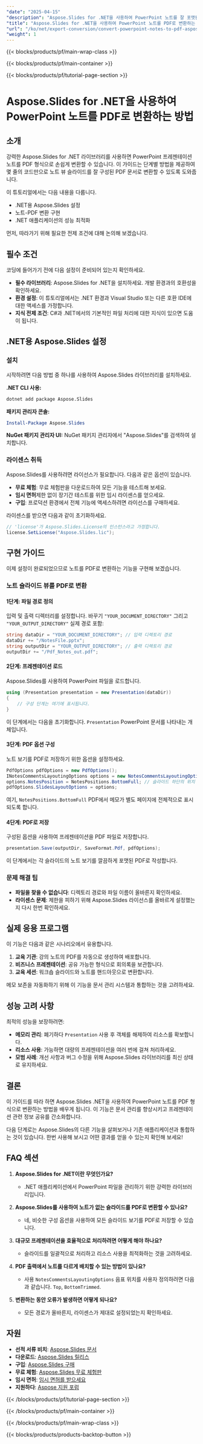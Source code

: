```yaml
---
"date": "2025-04-15"
"description": "Aspose.Slides for .NET을 사용하여 PowerPoint 노트를 잘 포맷된 PDF로 변환하는 방법을 단계별 가이드를 통해 알아보세요. 교육 및 비즈니스 애플리케이션에 이상적입니다."
"title": "Aspose.Slides for .NET을 사용하여 PowerPoint 노트를 PDF로 변환하는 방법(단계별 가이드)"
"url": "/ko/net/export-conversion/convert-powerpoint-notes-to-pdf-aspose-slides-net/"
"weight": 1
---
```


{{< blocks/products/pf/main-wrap-class >}}

{{< blocks/products/pf/main-container >}}

{{< blocks/products/pf/tutorial-page-section >}}
# Aspose.Slides for .NET을 사용하여 PowerPoint 노트를 PDF로 변환하는 방법

## 소개

강력한 Aspose.Slides for .NET 라이브러리를 사용하면 PowerPoint 프레젠테이션 노트를 PDF 형식으로 손쉽게 변환할 수 있습니다. 이 가이드는 단계별 방법을 제공하여 몇 줄의 코드만으로 노트 뷰 슬라이드를 잘 구성된 PDF 문서로 변환할 수 있도록 도와줍니다.

이 튜토리얼에서는 다음 내용을 다룹니다.
- .NET용 Aspose.Slides 설정
- 노트-PDF 변환 구현
- .NET 애플리케이션의 성능 최적화

먼저, 따라가기 위해 필요한 전제 조건에 대해 논의해 보겠습니다.

## 필수 조건

코딩에 들어가기 전에 다음 설정이 준비되어 있는지 확인하세요.

- **필수 라이브러리**: Aspose.Slides for .NET을 설치하세요. 개발 환경과의 호환성을 확인하세요.
- **환경 설정**: 이 튜토리얼에서는 .NET 환경과 Visual Studio 또는 다른 호환 IDE에 대한 액세스를 가정합니다.
- **지식 전제 조건**: C#과 .NET에서의 기본적인 파일 처리에 대한 지식이 있으면 도움이 됩니다.

## .NET용 Aspose.Slides 설정

### 설치

시작하려면 다음 방법 중 하나를 사용하여 Aspose.Slides 라이브러리를 설치하세요.

**.NET CLI 사용:**
```bash
dotnet add package Aspose.Slides
```

**패키지 관리자 콘솔:**
```powershell
Install-Package Aspose.Slides
```

**NuGet 패키지 관리자 UI:**
NuGet 패키지 관리자에서 "Aspose.Slides"를 검색하여 설치합니다.

### 라이센스 취득

Aspose.Slides를 사용하려면 라이선스가 필요합니다. 다음과 같은 옵션이 있습니다.
- **무료 체험**: 무료 체험판을 다운로드하여 모든 기능을 테스트해 보세요.
- **임시 면허**제한 없이 장기간 테스트를 위한 임시 라이센스를 얻으세요.
- **구입**: 프로덕션 환경에서 전체 기능에 액세스하려면 라이선스를 구매하세요.

라이센스를 받으면 다음과 같이 초기화하세요.
```csharp
// 'license'가 Aspose.Slides.License의 인스턴스라고 가정합니다.
license.SetLicense("Aspose.Slides.lic");
```

## 구현 가이드

이제 설정이 완료되었으므로 노트를 PDF로 변환하는 기능을 구현해 보겠습니다.

### 노트 슬라이드 뷰를 PDF로 변환

#### 1단계: 파일 경로 정의

입력 및 출력 디렉터리를 설정합니다. 바꾸기 `"YOUR_DOCUMENT_DIRECTORY"` 그리고 `"YOUR_OUTPUT_DIRECTORY"` 실제 경로 포함:
```csharp
string dataDir = "YOUR_DOCUMENT_DIRECTORY"; // 입력 디렉토리 경로
dataDir += "/NotesFile.pptx";
string outputDir = "YOUR_OUTPUT_DIRECTORY"; // 출력 디렉토리 경로
outputDir += "/Pdf_Notes_out.pdf";
```

#### 2단계: 프레젠테이션 로드

Aspose.Slides를 사용하여 PowerPoint 파일을 로드합니다.
```csharp
using (Presentation presentation = new Presentation(dataDir))
{
    // 구성 단계는 여기에 표시됩니다.
}
```
이 단계에서는 다음을 초기화합니다. `Presentation` PowerPoint 문서를 나타내는 개체입니다.

#### 3단계: PDF 옵션 구성

노트 보기를 PDF로 저장하기 위한 옵션을 설정하세요.
```csharp
PdfOptions pdfOptions = new PdfOptions();
INotesCommentsLayoutingOptions options = new NotesCommentsLayoutingOptions();
options.NotesPosition = NotesPositions.BottomFull; // 슬라이드 하단의 위치 노트
pdfOptions.SlidesLayoutOptions = options;
```
여기, `NotesPositions.BottomFull` PDF에서 메모가 별도 페이지에 전체적으로 표시되도록 합니다.

#### 4단계: PDF로 저장

구성된 옵션을 사용하여 프레젠테이션을 PDF 파일로 저장합니다.
```csharp
presentation.Save(outputDir, SaveFormat.Pdf, pdfOptions);
```
이 단계에서는 각 슬라이드의 노트 보기를 깔끔하게 포맷된 PDF로 작성합니다.

### 문제 해결 팁
- **파일을 찾을 수 없습니다**: 디렉토리 경로와 파일 이름이 올바른지 확인하세요.
- **라이센스 문제**: 제한을 피하기 위해 Aspose.Slides 라이선스를 올바르게 설정했는지 다시 한번 확인하세요.

## 실제 응용 프로그램

이 기능은 다음과 같은 시나리오에서 유용합니다.
1. **교육 기관**: 강의 노트의 PDF를 자동으로 생성하여 배포합니다.
2. **비즈니스 프레젠테이션**: 공유 가능한 형식으로 회의록을 보관합니다.
3. **교육 세션**: 워크숍 슬라이드와 노트를 핸드아웃으로 변환합니다.

메모 보존을 자동화하기 위해 이 기능을 문서 관리 시스템과 통합하는 것을 고려하세요.

## 성능 고려 사항

최적의 성능을 보장하려면:
- **메모리 관리**: 폐기하다 `Presentation` 사용 후 객체를 해제하여 리소스를 확보합니다.
- **리소스 사용**: 가능하면 대량의 프레젠테이션을 여러 번에 걸쳐 처리하세요.
- **모범 사례**: 개선 사항과 버그 수정을 위해 Aspose.Slides 라이브러리를 최신 상태로 유지하세요.

## 결론

이 가이드를 따라 하면 Aspose.Slides .NET을 사용하여 PowerPoint 노트를 PDF 형식으로 변환하는 방법을 배우게 됩니다. 이 기능은 문서 관리를 향상시키고 프레젠테이션 관련 정보 공유를 간소화합니다.

다음 단계로는 Aspose.Slides의 다른 기능을 살펴보거나 기존 애플리케이션과 통합하는 것이 있습니다. 한번 사용해 보시고 어떤 결과를 얻을 수 있는지 확인해 보세요!

## FAQ 섹션

1. **Aspose.Slides for .NET이란 무엇인가요?**
   - .NET 애플리케이션에서 PowerPoint 파일을 관리하기 위한 강력한 라이브러리입니다.

2. **Aspose.Slides를 사용하여 노트가 없는 슬라이드를 PDF로 변환할 수 있나요?**
   - 네, 비슷한 구성 옵션을 사용하여 모든 슬라이드 보기를 PDF로 저장할 수 있습니다.

3. **대규모 프레젠테이션을 효율적으로 처리하려면 어떻게 해야 하나요?**
   - 슬라이드를 일괄적으로 처리하고 리소스 사용을 최적화하는 것을 고려하세요.

4. **PDF 출력에서 노트를 다르게 배치할 수 있는 방법이 있나요?**
   - 사용 `NotesCommentsLayoutingOptions` 음표 위치를 사용자 정의하려면 다음과 같습니다. `Top`, `BottomTrimmed`.

5. **변환하는 동안 오류가 발생하면 어떻게 되나요?**
   - 모든 경로가 올바른지, 라이센스가 제대로 설정되었는지 확인하세요.

## 자원
- **선적 서류 비치**: [Aspose.Slides 문서](https://reference.aspose.com/slides/net/)
- **다운로드**: [Aspose.Slides 릴리스](https://releases.aspose.com/slides/net/)
- **구입**: [Aspose.Slides 구매](https://purchase.aspose.com/buy)
- **무료 체험**: [Aspose.Slides 무료 체험판](https://releases.aspose.com/slides/net/)
- **임시 면허**: [임시 면허를 받으세요](https://purchase.aspose.com/temporary-license/)
- **지원하다**: [Aspose 지원 포럼](https://forum.aspose.com/c/slides/11)

{{< /blocks/products/pf/tutorial-page-section >}}

{{< /blocks/products/pf/main-container >}}

{{< /blocks/products/pf/main-wrap-class >}}

{{< blocks/products/products-backtop-button >}}